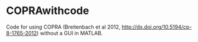 # COPRAwithcode
Code for using COPRA (Breitenbach et al 2012, http://dx.doi.org/10.5194/cp-8-1765-2012) without a GUI in MATLAB.

